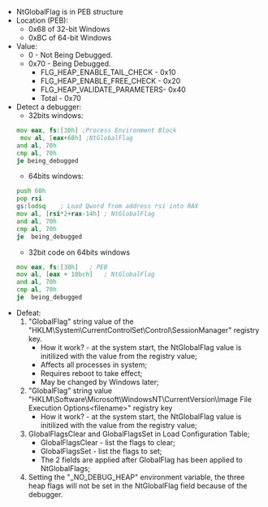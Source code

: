 * NtGlobalFlag is in PEB structure
* Location (PEB): 
    * 0x68 of 32-bit Windows
    * 0xBC of 64-bit Windows
* Value: 
    * 0 - Not Being Debugged.
    * 0x70 - Being Debugged.
        * FLG_HEAP_ENABLE_TAIL_CHECK  - 0x10 
        * FLG_HEAP_ENABLE_FREE_CHECK  - 0x20 
        * FLG_HEAP_VALIDATE_PARAMETERS-	0x40 
        * Total	- 0x70 
* Detect a debugger:
    * 32bits windows:
    ```asm
    mov eax, fs:[30h] ;Process Environment Block
     mov al, [eax+68h] ;NtGlobalFlag
    and al, 70h
    cmp al, 70h
    je being_debugged
    ```
    * 64bits windows:
    ```asm
    push 60h
    pop rsi
    gs:lodsq    ; Load Qword from address rsi into RAX
    mov al, [rsi*2+rax-14h] ; NtGlobalFlag
    and al, 70h
    cmp al, 70h
    je  being_debugged
    ```
    * 32bit code on 64bits windows
    ```asm
    mov eax, fs:[30h]   ; PEB
    mov al, [eax + 10bch]   ; NtGlobalFlag
    and al, 70h
    cmp al, 70h
    je  being_debugged
* Defeat:
    1. "GlobalFlag" string value of the "HKLM\System\CurrentControlSet\Control\SessionManager" registry key.
        * How it work? - at the system start, the NtGlobalFlag value is initilized with the value from the registry value;
        * Affects all processes in system;
        * Requires reboot to take effect;
        * May be changed by Windows later;
    2. "GlobalFlag" string value "HKLM\Software\Microsoft\WindowsNT\CurrentVersion\Image File Execution Options\<filename>" registry key
        * How it work? - at the system start, the NtGlobalFlag value is initilized with the value from the registry value;
    3. GlobalFlagsClear and GlobalFlagsSet in Load Configuration Table;
        * GlobalFlagsClear  - list the flags to clear;
        * GlobalFlagsSet    - list the flags to set;
        * The 2 fields are applied after GlobalFlag has been applied to NtGlobalFlags;
    4. Setting the "_NO_DEBUG_HEAP" environment variable, the three heap flags will not be set in the NtGlobalFlag field because of the debugger.

